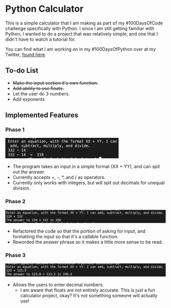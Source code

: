 # Python Calculator
This is a simple calculator that I am making as part of my #100DaysOfCode challenge specifically with Python. I since I am still getting familiar with Python, I wanted to do a project that was relatively simple, and one that I didn't have to watch a tutorial for.

You can find what I am working on in my #100DaysOfPython over at my Twitter, [found here](https://twitter.com/russintech/status/1687943560409038848?s=20).

## To-do List
- ~~Make the input section it's own function.~~
- ~~Add ability to use floats.~~
- Let the user do 3 numbers.
- Add exponents

## Implemented Features
### Phase 1
![](Images/Phase1_Example.png) </br>
- The program takes an input in a simple format (XX + YY), and can spit out the answer.
- Currently accepts +, -, *, and / as operators.
- Currently only works with integers, but will spit out decimals for unequal division. 

### Phase 2
![](Images/Phase2_Example.png) </br>
- Refactored the code so that the portion of asking for input, and formatting the input so that it's a callable function.
- Reworded the answer phrase so it makes a little more sense to be read.

### Phase 3
![](Images/Phase3_Example.png) </br>
- Allows the users to enter decimal numbers.
    - I am aware that floats are not entirely accurate. This is just a fun calculator project, okay? It's not something someone will actually use!
